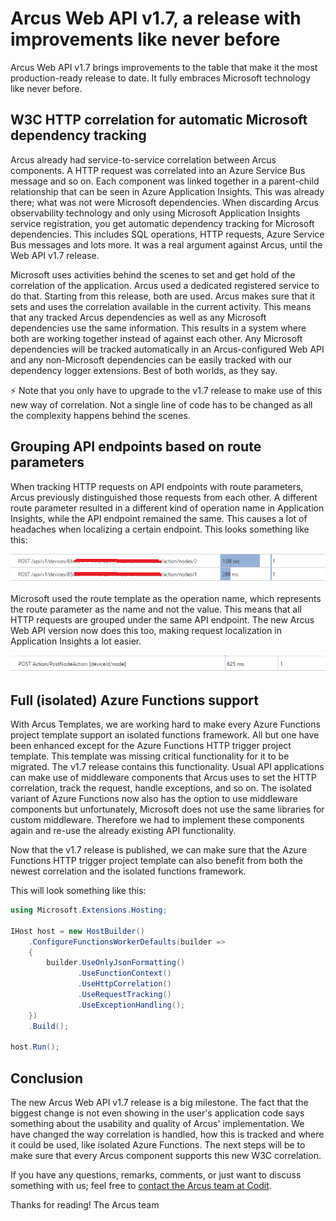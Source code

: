 # Arcus Web API v1.7, a release with improvements like never before
Arcus Web API v1.7 brings improvements to the table that make it the most production-ready release to date. It fully embraces Microsoft technology like never before.

## W3C HTTP correlation for automatic Microsoft dependency tracking
Arcus already had service-to-service correlation between Arcus components. A HTTP request was correlated into an Azure Service Bus message and so on. Each component was linked together in a parent-child relationship that can be seen in Azure Application Insights. This was already there; what was not were Microsoft dependencies. When discarding Arcus observability technology and only using Microsoft Application Insights service registration, you get automatic dependency tracking for Microsoft dependencies. This includes SQL operations, HTTP requests, Azure Service Bus messages and lots more. It was a real argument against Arcus, until the Web API v1.7 release.

Microsoft uses activities behind the scenes to set and get hold of the correlation of the application. Arcus used a dedicated registered service to do that. Starting from this release, both are used. Arcus makes sure that it sets and uses the correlation available in the current activity. This means that any tracked Arcus dependencies as well as any Microsoft dependencies use the same information. This results in a system where both are working together instead of against each other. Any Microsoft dependencies will be tracked automatically in an Arcus-configured Web API and any non-Microsoft dependencies can be easily tracked with our dependency logger extensions. Best of both worlds, as they say.

⚡ Note that you only have to upgrade to the v1.7 release to make use of this new way of correlation. Not a single line of code has to be changed as all the complexity happens behind the scenes.

## Grouping API endpoints based on route parameters
When tracking HTTP requests on API endpoints with route parameters, Arcus previously distinguished those requests from each other. A different route parameter resulted in a different kind of operation name in Application Insights, while the API endpoint remained the same. This causes a lot of headaches when localizing a certain endpoint. This looks something like this:

![HTTP request tracking without route template](media/without-route-template.png)

Microsoft used the route template as the operation name, which represents the route parameter as the name and not the value. This means that all HTTP requests are grouped under the same API endpoint. The new Arcus Web API version now does this too, making request localization in Application Insights a lot easier.

![HTTP request tracking with route template](media/with-route-template.png)

## Full (isolated) Azure Functions support
With Arcus Templates, we are working hard to make every Azure Functions project template support an isolated functions framework. All but one have been enhanced except for the Azure Functions HTTP trigger project template. This template was missing critical functionality for it to be migrated. The v1.7 release contains this functionality. Usual API applications can make use of middleware components that Arcus uses to set the HTTP correlation, track the request, handle exceptions, and so on. The isolated variant of Azure Functions now also has the option to use middleware components but unfortunately, Microsoft does not use the same libraries for custom middleware. Therefore we had to implement these components again and re-use the already existing API functionality.

Now that the v1.7 release is published, we can make sure that the Azure Functions HTTP trigger project template can also benefit from both the newest correlation and the isolated functions framework.

This will look something like this:

```csharp
using Microsoft.Extensions.Hosting;

IHost host = new HostBuilder()
    .ConfigureFunctionsWorkerDefaults(builder =>
    {
        builder.UseOnlyJsonFormatting()
               .UseFunctionContext()
               .UseHttpCorrelation()
               .UseRequestTracking()
               .UseExceptionHandling();
    })
    .Build();

host.Run();
```

## Conclusion
The new Arcus Web API v1.7 release is a big milestone. The fact that the biggest change is not even showing in the user's application code says something about the usability and quality of Arcus' implementation. We have changed the way correlation is handled, how this is tracked and where it could be used, like isolated Azure Functions. The next steps will be to make sure that every Arcus component supports this new W3C correlation.

If you have any questions, remarks, comments, or just want to discuss something with us; feel free to [contact the Arcus team at Codit](https://github.com/arcus-azure/arcus.webapi/issues/new/choose).

Thanks for reading!
The Arcus team